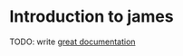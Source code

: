 # Introduction to james

TODO: write [great documentation](http://jacobian.org/writing/what-to-write/)
